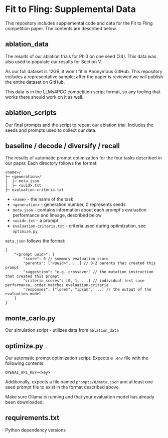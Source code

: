 # Fit to Fling: Supplemental Data

This repository includes supplemental code and data for the Fit to Fling competition paper. The contents are described below.

## ablation_data

The results of our ablation trials for Phi3 on one seed (24). This data was also used to populate our results for Section V.

As our full dataset is 12GB, it won't fit in Anonymous GitHub. This repository includes a representative sample; after the paper is reviewed we will publish the entire dataset on GitHub.

This data is in the LLMs4PCG competition script format, so any tooling that works there should work on it as well.

## ablation_scripts

Our final prompts and the script to repeat our ablation trial. Includes the seeds and prompts used to collect our data.

## baseline / decode / diversify / recall

The results of automatic prompt optimization for the four tasks described in our paper. Each directory follows the format:

```
<name>/
├─ <generation>/
│  ├─ meta.json
│  ├─ <uuid>.txt
├─ evaluation-criteria.txt
```

* `<name>` - the name of the task
* `<generation>` - generation number, 0 represents seeds
* `meta.json` - contains information about each prompt's evaluation performance and lineage, described below
* `<uuid>.txt` - a prompt
* `evaluation-criteria.txt` - criteria used during optimization, see `optimize.py`

`meta.json` follows the format:

```
{
	"<prompt uuid>": {
		"score": 0 // summary evaluation score
		"parents": ["<uuid>", ...] // 0-2 parents that created this prompt
		"suggestion": "e.g. crossover" // the mutation instruction that created this prompt
		"criteria_scores": [0, 1, ...] // individual test case performance, order matches evaluation-criteria
		"responses": ["lorem", "ipsum", ...] // the output of the evaluation model
	}
}
```

## monte_carlo.py

Our simulation script - utilizes data from `ablation_data`

## optimize.py

Our automatic prompt optimization script. Expects a `.env` file with the following contents:

```
OPENAI_API_KEY=<key>
```

Additionally, expects a file named `prompts/0/meta.json` and at least one seed prompt file to exist in the format described above.

Make sure Ollama is running and that your evaluation model has already been downloaded.

## requirements.txt

Python dependency versions